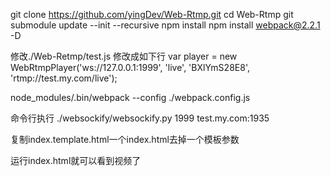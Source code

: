 
git clone https://github.com/yingDev/Web-Rtmp.git
cd Web-Rtmp
git submodule update --init --recursive
npm install
npm install webpack@2.2.1 -D

修改./Web-Retmp/test.js 修改成如下行
var player = new WebRtmpPlayer('ws://127.0.0.1:1999', 'live', 'BXlYmS28E8', 'rtmp://test.my.com/live');

node_modules/.bin/webpack --config ./webpack.config.js

命令行执行
./websockify/websockify.py 1999 test.my.com:1935

复制index.template.html一个index.html去掉一个模板参数

运行index.html就可以看到视频了
